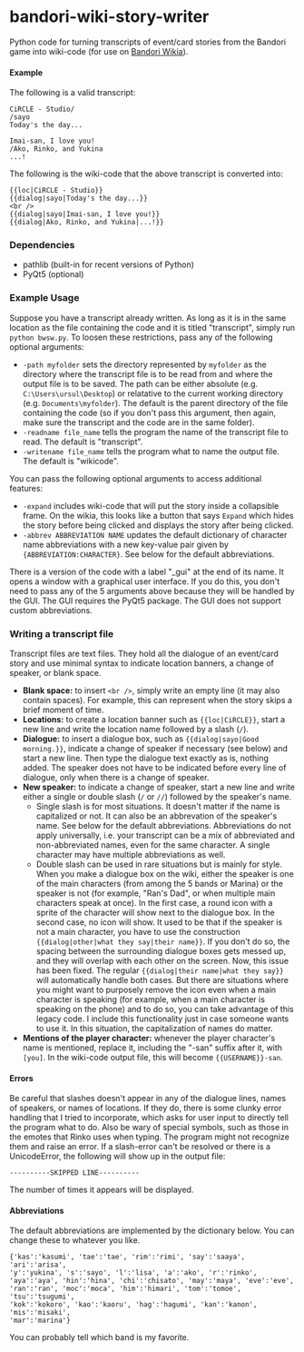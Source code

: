 # bandori-wiki-story-writer
Python code for turning transcripts of event/card stories from the Bandori game into wiki-code (for use on [Bandori Wikia](https://bandori.fandom.com)).

#### Example
The following is a valid transcript:

```
CiRCLE - Studio/
/sayo
Today's the day...
 
Imai-san, I love you!
/Ako, Rinko, and Yukina
...!
```

The following is the wiki-code that the above transcript is converted into:

```
{{loc|CiRCLE - Studio}}
{{dialog|sayo|Today's the day...}}
<br />
{{dialog|sayo|Imai-san, I love you!}}
{{dialog|Ako, Rinko, and Yukina|...!}}
```
### Dependencies
- pathlib (built-in for recent versions of Python)
- PyQt5 (optional)

### Example Usage
Suppose you have a transcript already written. As long as it is in the same location as the file containing the code and it is titled "transcript", simply run `python bwsw.py`. To loosen these restrictions, pass any of the following optional arguments: 
- `-path myfolder` sets the directory represented by `myfolder` as the directory where the transcript file is to be read from and where the output file is to be saved. The path can be either absolute (e.g. `C:\Users\ursul\Desktop`) or relatative to the current working directory (e.g. `Documents\myfolder`). The default is the parent directory of the file containing the code (so if you don't pass this argument, then again, make sure the transcript and the code are in the same folder).
- `-readname file_name` tells the program the name of the transcript file to read. The default is "transcript".
- `-writename file_name` tells the program what to name the output file. The default is "wikicode".

You can pass the following optional arguments to access additional features:
- `-expand` includes wiki-code that will put the story inside a collapsible frame. On the wikia, this looks like a button that says `Expand` which hides the story before being clicked and displays the story after being clicked.
- `-abbrev ABBREVIATION NAME` updates the default dictionary of character name abbreviations with a new key-value pair given by `{ABBREVIATION:CHARACTER}`. See below for the default abbreviations.

There is a version of the code with a label "\_gui" at the end of its name. It opens a window with a graphical user interface. If you do this, you don't need to pass any of the 5 arguments above because they will be handled by the GUI. The GUI requires the PyQt5 package. The GUI does not support custom abbreviations.

### Writing a transcript file
Transcript files are text files. They hold all the dialogue of an event/card story and use minimal syntax to indicate location banners, a change of speaker, or blank space.
- **Blank space:** to insert `<br />`, simply write an empty line (it may also contain spaces). For example, this can represent when the story skips a brief moment of time.
- **Locations:** to create a location banner such as `{{loc|CiRCLE}}`, start a new line and write the location name followed by a slash (`/`).
- **Dialogue:** to insert a dialogue box, such as `{{dialog|sayo|Good morning.}}`, indicate a change of speaker if necessary (see below) and start a new line. Then type the dialogue text exactly as is, nothing added. The speaker does not have to be indicated before every line of dialogue, only when there is a change of speaker.
- **New speaker:** to indicate a change of speaker, start a new line and write either a single or double slash (`/` or `//`) followed by the speaker's name.
  - Single slash is for most situations. It doesn't matter if the name is capitalized or not. It can also be an abbrevation of the speaker's name. See below for the default abbreviations. Abbreviations do not apply universally, i.e. your transcript can be a mix of abbreviated and non-abbreviated names, even for the same character. A single character may have multiple abbreviations as well.
  - Double slash can be used in rare situations but is mainly for style. When you make a dialogue box on the wiki, either the speaker is one of the main characters (from among the 5 bands or Marina) or the speaker is not (for example, "Ran's Dad", or when multiple main characters speak at once). In the first case, a round icon with a sprite of the character will show next to the dialogue box. In the second case, no icon will show. It used to be that if the speaker is not a main character, you have to use the construction `{{dialog|other|what they say|their name}}`. If you don't do so, the spacing between the surrounding dialogue boxes gets messed up, and they will overlap with each other on the screen. Now, this issue has been fixed. The regular `{{dialog|their name|what they say}}` will automatically handle both cases. But there are situations where you might want to purposely remove the icon even when a main character is speaking (for example, when a main character is speaking on the phone) and to do so, you can take advantage of this legacy code. I include this functionality just in case someone wants to use it. In this situation, the capitalization of names do matter.
- **Mentions of the player character:** whenever the player character's name is mentioned, replace it, including the "-san" suffix after it, with `[you]`. In the wiki-code output file, this will become `{{USERNAME}}-san`.

#### Errors

Be careful that slashes doesn't appear in any of the dialogue lines, names of speakers, or names of locations. If they do, there is some clunky error handling that I tried to incorporate, which asks for user input to directly tell the program what to do. Also be wary of special symbols, such as those in the emotes that Rinko uses when typing. The program might not recognize them and raise an error. If a slash-error can't be resolved or there is a UnicodeError, the following will show up in the output file:

`----------SKIPPED LINE----------`

The number of times it appears will be displayed.

#### Abbreviations

The default abbreviations are implemented by the dictionary below. You can change these to whatever you like.
```
{'kas':'kasumi', 'tae':'tae', 'rim':'rimi', 'say':'saaya', 'ari':'arisa',
'y':'yukina', 's':'sayo', 'l':'lisa', 'a':'ako', 'r':'rinko',
'aya':'aya', 'hin':'hina', 'chi':'chisato', 'may':'maya', 'eve':'eve',
'ran':'ran', 'moc':'moca', 'him':'himari', 'tom':'tomoe', 'tsu':'tsugumi',
'kok':'kokoro', 'kao':'kaoru', 'hag':'hagumi', 'kan':'kanon', 'mis':'misaki',
'mar':'marina'}
```
You can probably tell which band is my favorite.

